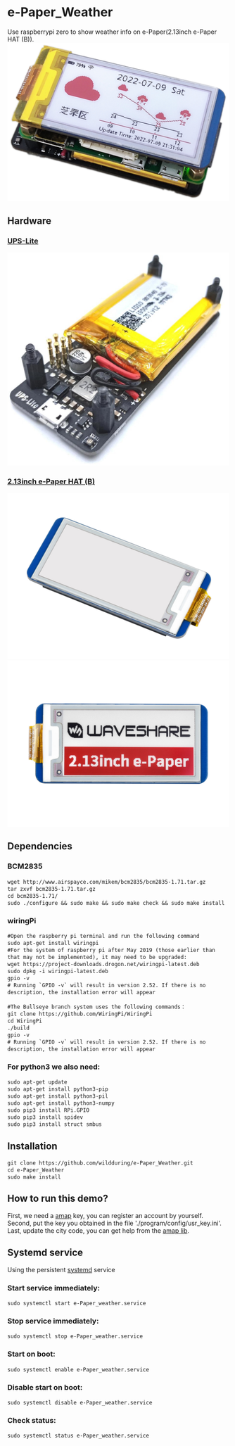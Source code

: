 # e-Paper_Weather
Use raspberrypi zero to show weather info on e-Paper(2.13inch e-Paper HAT (B)).
![e-Paper_Weather](https://github.com/wildduring/e-Paper_Weather/blob/master/image/e-Paper_Weather.jpg)
## Hardware
### [UPS-Lite](https://github.com/linshuqin329/UPS-Lite)
![UPS-Lite_V1.2](https://github.com/wildduring/e-Paper_Weather/blob/master/image/UPS-Lite_V1.2.jpg)
### [2.13inch e-Paper HAT (B)](https://www.waveshare.net/wiki/2.13inch_e-Paper_HAT_(B))
![2.13inch-e-Paper-HAT-B-1](https://github.com/wildduring/e-Paper_Weather/blob/master/image/2.13inch-e-Paper-HAT-B-1.jpg)
![2.13inch-e-Paper-HAT-B-7](https://github.com/wildduring/e-Paper_Weather/blob/master/image/2.13inch-e-Paper-HAT-B-7.jpg)
## Dependencies
### BCM2835
```
wget http://www.airspayce.com/mikem/bcm2835/bcm2835-1.71.tar.gz
tar zxvf bcm2835-1.71.tar.gz
cd bcm2835-1.71/
sudo ./configure && sudo make && sudo make check && sudo make install
```
### wiringPi
```
#Open the raspberry pi terminal and run the following command
sudo apt-get install wiringpi
#For the system of raspberry pi after May 2019 (those earlier than that may not be implemented), it may need to be upgraded:
wget https://project-downloads.drogon.net/wiringpi-latest.deb
sudo dpkg -i wiringpi-latest.deb
gpio -v
# Running `GPIO -v` will result in version 2.52. If there is no description, the installation error will appear

#The Bullseye branch system uses the following commands：
git clone https://github.com/WiringPi/WiringPi
cd WiringPi
./build
gpio -v
# Running `GPIO -v` will result in version 2.52. If there is no description, the installation error will appear
```
### For python3 we also need:
```
sudo apt-get update
sudo apt-get install python3-pip
sudo apt-get install python3-pil
sudo apt-get install python3-numpy
sudo pip3 install RPi.GPIO
sudo pip3 install spidev
sudo pip3 install struct smbus
```
## Installation
```
git clone https://github.com/wildduring/e-Paper_Weather.git
cd e-Paper_Weather
sudo make install
```
## How to run this demo?
First, we need a [amap](https://lbs.amap.com/) key, you can register an account by yourself.  
Second, put the key you obtained in the file './program/config/usr_key.ini'.  
Last, update the city code, you can get help from the [amap lib](https://lbs.amap.com/api/webservice/download).  
## Systemd service
Using the persistent [systemd](https://wiki.archlinux.org/title/systemd#Basic_systemctl_usage) service
### Start service immediately:
    sudo systemctl start e-Paper_weather.service
### Stop service immediately:
    sudo systemctl stop e-Paper_weather.service
### Start on boot:
    sudo systemctl enable e-Paper_weather.service
### Disable start on boot:
    sudo systemctl disable e-Paper_weather.service
### Check status:
    sudo systemctl status e-Paper_weather.service